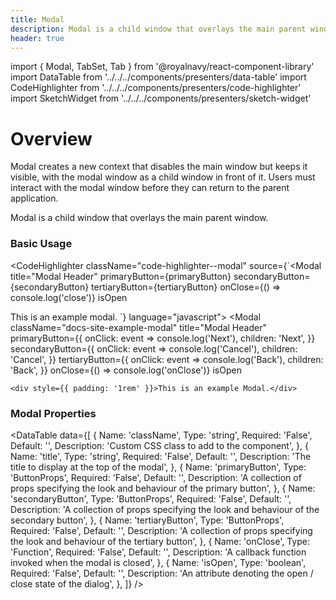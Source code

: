 ```yaml
---
title: Modal
description: Modal is a child window that overlays the main parent window.
header: true
---
```


import { Modal, TabSet, Tab } from '@royalnavy/react-component-library'
import DataTable from '../../../components/presenters/data-table'
import CodeHighlighter from '../../../components/presenters/code-highlighter'
import SketchWidget from '../../../components/presenters/sketch-widget'

# Overview

Modal creates a new context that disables the main window but keeps it visible, with the modal window as a child window in front of it. Users must interact with the modal window before they can return to the parent application. 

<TabSet>

<Tab title="Design">

<SketchWidget name="Modal" href="/standards-toolkit.sketch" />

</Tab>

<Tab title="Develop">

Modal is a child window that overlays the main parent window.

### Basic Usage
<CodeHighlighter className="code-highlighter--modal" source={`<Modal
  title="Modal Header"
  primaryButton={primaryButton}
  secondaryButton={secondaryButton}
  tertiaryButton={tertiaryButton}
  onClose={() => console.log('close')}
  isOpen
>
  This is an example modal.
</Modal>`} language="javascript">
  <Modal
    className="docs-site-example-modal"
    title="Modal Header"
    primaryButton={{
  onClick: event => console.log('Next'),
  children: 'Next',
}}
    secondaryButton={{
  onClick: event => console.log('Cancel'),
  children: 'Cancel',
}}
    tertiaryButton={{
  onClick: event => console.log('Back'),
  children: 'Back',
}}
    onClose={() => console.log('onClose')}
    isOpen
  >
    <div style={{ padding: '1rem' }}>This is an example Modal.</div>
  </Modal>
</CodeHighlighter>

### Modal Properties
<DataTable data={[
  {
    Name: 'className',
    Type: 'string',
    Required: 'False',
    Default: '',
    Description: 'Custom CSS class to add to the component',
  },
  {
    Name: 'title',
    Type: 'string',
    Required: 'False',
    Default: '',
    Description: 'The title to display at the top of the modal',
  },
  {
    Name: 'primaryButton',
    Type: 'ButtonProps',
    Required: 'False',
    Default: '',
    Description: 'A collection of props specifying the look and behaviour of the primary button',
  },
  {
    Name: 'secondaryButton',
    Type: 'ButtonProps',
    Required: 'False',
    Default: '',
    Description: 'A collection of props specifying the look and behaviour of the secondary button',
  },
  {
    Name: 'tertiaryButton',
    Type: 'ButtonProps',
    Required: 'False',
    Default: '',
    Description: 'A collection of props specifying the look and behaviour of the tertiary button',
  },
  {
    Name: 'onClose',
    Type: 'Function<any>',
    Required: 'False',
    Default: '',
    Description: 'A callback function invoked when the modal is closed',
  },
  {
    Name: 'isOpen',
    Type: 'boolean',
    Required: 'False',
    Default: '',
    Description: 'An attribute denoting the open / close state of the dialog',
  },
]} />

</Tab>
</TabSet>
